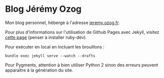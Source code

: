 Blog Jérémy Ozog
==================

Mon blog personnel, hébergé à l'adresse [jeremy.ozog.fr](http://jeremy.ozog.fr/).

Pour plus d'informations sur l'utilisation de Github Pages avec Jekyll, visitez [cette page](https://help.github.com/articles/using-jekyll-with-pages) (penser à installer ruby-dev).

Pour exécuter en local en incluant les brouillons :
```
bundle exec jekyll serve --watch --drafts
```

Pour Pygments, attention à bien utiliser Python 2 sinon des erreurs peuvent apparaître à la génération du site.
